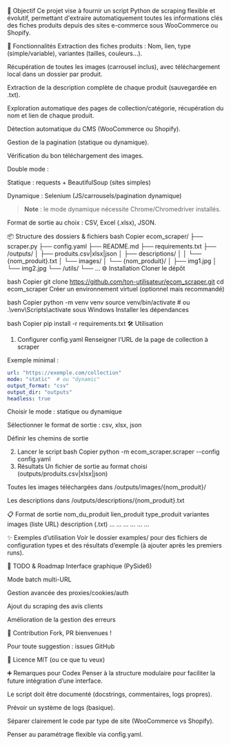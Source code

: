 🎯 Objectif
Ce projet vise à fournir un script Python de scraping flexible et évolutif, permettant d'extraire automatiquement toutes les informations clés des fiches produits depuis des sites e-commerce sous WooCommerce ou Shopify.

🚀 Fonctionnalités
Extraction des fiches produits : Nom, lien, type (simple/variable), variantes (tailles, couleurs…).

Récupération de toutes les images (carrousel inclus), avec téléchargement local dans un dossier par produit.

Extraction de la description complète de chaque produit (sauvegardée en .txt).

Exploration automatique des pages de collection/catégorie, récupération du nom et lien de chaque produit.

Détection automatique du CMS (WooCommerce ou Shopify).

Gestion de la pagination (statique ou dynamique).

Vérification du bon téléchargement des images.

Double mode :

Statique : requests + BeautifulSoup (sites simples)

Dynamique : Selenium (JS/carrousels/pagination dynamique)

> **Note** : le mode dynamique nécessite Chrome/Chromedriver installés.

Format de sortie au choix : CSV, Excel (.xlsx), JSON.

📦 Structure des dossiers & fichiers
bash
Copier
ecom_scraper/
├── scraper.py
├── config.yaml
├── README.md
├── requirements.txt
├── /outputs/
│   ├── produits.csv|xlsx|json
│   ├── descriptions/
│   │    └── {nom_produit}.txt
│   └── images/
│        └── {nom_produit}/
│             ├── img1.jpg
│             └── img2.jpg
└── /utils/
     └── ...
⚙️ Installation
Cloner le dépôt

bash
Copier
git clone https://github.com/ton-utilisateur/ecom_scraper.git
cd ecom_scraper
Créer un environnement virtuel (optionnel mais recommandé)

bash
Copier
python -m venv venv
source venv/bin/activate  # ou .\venv\Scripts\activate sous Windows
Installer les dépendances

bash
Copier
pip install -r requirements.txt
🛠️ Utilisation
1. Configurer config.yaml
Renseigner l’URL de la page de collection à scraper

Exemple minimal :

```yaml
url: "https://exemple.com/collection"
mode: "static"  # ou "dynamic"
output_format: "csv"
output_dir: "outputs"
headless: true
```

Choisir le mode : statique ou dynamique

Sélectionner le format de sortie : csv, xlsx, json

Définir les chemins de sortie

2. Lancer le script
bash
Copier
python -m ecom_scraper.scraper --config config.yaml
3. Résultats
Un fichier de sortie au format choisi (outputs/produits.csv|xlsx|json)

Toutes les images téléchargées dans /outputs/images/{nom_produit}/

Les descriptions dans /outputs/descriptions/{nom_produit}.txt

📋 Format de sortie
nom_du_produit	lien_produit	type_produit	variantes	images (liste URL)	description (.txt)
...	...	...	...	...	...

✨ Exemples d’utilisation
Voir le dossier examples/ pour des fichiers de configuration types et des résultats d’exemple (à ajouter après les premiers runs).

🧩 TODO & Roadmap
 Interface graphique (PySide6)

 Mode batch multi-URL

 Gestion avancée des proxies/cookies/auth

 Ajout du scraping des avis clients

 Amélioration de la gestion des erreurs

📝 Contribution
Fork, PR bienvenues !

Pour toute suggestion : issues GitHub

📄 Licence
MIT (ou ce que tu veux)

➕ Remarques pour Codex
Penser à la structure modulaire pour faciliter la future intégration d’une interface.

Le script doit être documenté (docstrings, commentaires, logs propres).

Prévoir un système de logs (basique).

Séparer clairement le code par type de site (WooCommerce vs Shopify).

Penser au paramétrage flexible via config.yaml.
